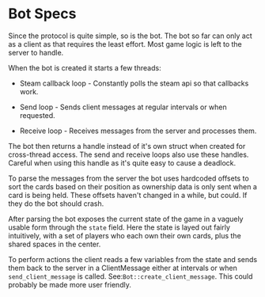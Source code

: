# Bot Specs

Since the protocol is quite simple, so is the bot. The bot so far can only act as a client as that requires the least effort. Most game logic is left to the server to handle.

When the bot is created it starts a few threads:

* Steam callback loop - Constantly polls the steam api so that callbacks work.

* Send loop - Sends client messages at regular intervals or when requested.

* Receive loop - Receives messages from the server and processes them.

The bot then returns a handle instead of it's own struct when created for cross-thread access. The send and receive loops also use these handles. Careful when using this handle as it's quite easy to cause a deadlock.

To parse the messages from the server the bot uses hardcoded offsets to sort the cards based on their position as ownership data is only sent when a card is being held. These offsets haven't changed in a while, but could. If they do the bot should crash.

After parsing the bot exposes the current state of the game in a vaguely usable form through the `state` field. Here the state is layed out fairly intuitively, with a set of players who each own their own cards, plus the shared spaces in the center.

To perform actions the client reads a few variables from the state and sends them back to the server in a ClientMessage either at intervals or when `send_client_message` is called. See:`Bot::create_client_message`. This could probably be made more user friendly.
